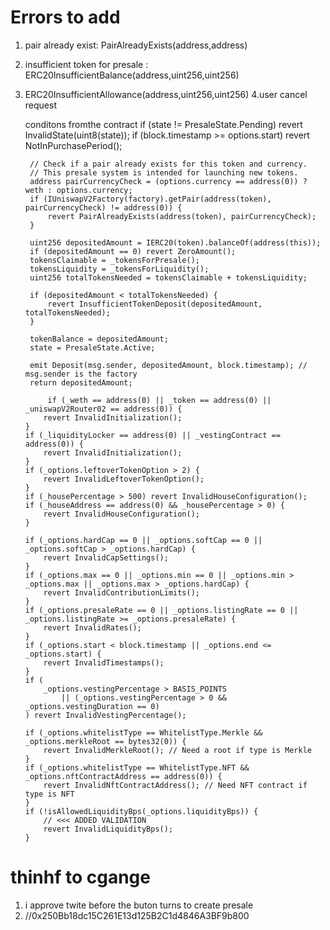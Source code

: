 # Errors to add

1.  pair already exist: PairAlreadyExists(address,address)
2.  insufficient token for presale : ERC20InsufficientBalance(address,uint256,uint256)
3.  ERC20InsufficientAllowance(address,uint256,uint256)
    4.user cancel request

    conditons fromthe contract
    if (state != PresaleState.Pending) revert InvalidState(uint8(state));
    if (block.timestamp >= options.start) revert NotInPurchasePeriod();

         // Check if a pair already exists for this token and currency.
         // This presale system is intended for launching new tokens.
         address pairCurrencyCheck = (options.currency == address(0)) ? weth : options.currency;
         if (IUniswapV2Factory(factory).getPair(address(token), pairCurrencyCheck) != address(0)) {
             revert PairAlreadyExists(address(token), pairCurrencyCheck);
         }

         uint256 depositedAmount = IERC20(token).balanceOf(address(this));
         if (depositedAmount == 0) revert ZeroAmount();
         tokensClaimable = _tokensForPresale();
         tokensLiquidity = _tokensForLiquidity();
         uint256 totalTokensNeeded = tokensClaimable + tokensLiquidity;

         if (depositedAmount < totalTokensNeeded) {
             revert InsufficientTokenDeposit(depositedAmount, totalTokensNeeded);
         }

         tokenBalance = depositedAmount;
         state = PresaleState.Active;

         emit Deposit(msg.sender, depositedAmount, block.timestamp); // msg.sender is the factory
         return depositedAmount;

             if (_weth == address(0) || _token == address(0) || _uniswapV2Router02 == address(0)) {
            revert InvalidInitialization();
        }
        if (_liquidityLocker == address(0) || _vestingContract == address(0)) {
            revert InvalidInitialization();
        }
        if (_options.leftoverTokenOption > 2) {
            revert InvalidLeftoverTokenOption();
        }
        if (_housePercentage > 500) revert InvalidHouseConfiguration();
        if (_houseAddress == address(0) && _housePercentage > 0) {
            revert InvalidHouseConfiguration();
        }

        if (_options.hardCap == 0 || _options.softCap == 0 || _options.softCap > _options.hardCap) {
            revert InvalidCapSettings();
        }
        if (_options.max == 0 || _options.min == 0 || _options.min > _options.max || _options.max > _options.hardCap) {
            revert InvalidContributionLimits();
        }
        if (_options.presaleRate == 0 || _options.listingRate == 0 || _options.listingRate >= _options.presaleRate) {
            revert InvalidRates();
        }
        if (_options.start < block.timestamp || _options.end <= _options.start) {
            revert InvalidTimestamps();
        }
        if (
            _options.vestingPercentage > BASIS_POINTS
                || (_options.vestingPercentage > 0 && _options.vestingDuration == 0)
        ) revert InvalidVestingPercentage();

        if (_options.whitelistType == WhitelistType.Merkle && _options.merkleRoot == bytes32(0)) {
            revert InvalidMerkleRoot(); // Need a root if type is Merkle
        }
        if (_options.whitelistType == WhitelistType.NFT && _options.nftContractAddress == address(0)) {
            revert InvalidNftContractAddress(); // Need NFT contract if type is NFT
        }
        if (!isAllowedLiquidityBps(_options.liquidityBps)) {
            // <<< ADDED VALIDATION
            revert InvalidLiquidityBps();
        }

# thinhf to cgange

1. i approve twite before the buton turns to create presale
2. //0x250Bb18dc15C261E13d125B2C1d4846A3BF9b800
